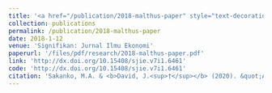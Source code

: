 ```yaml
---
title: '<a href="/publication/2018-malthus-paper" style="text-decoration:none;">An econometric validation of Malthusian theory: evidence in Nigeria</a>'
collection: publications
permalink: /publication/2018-malthus-paper
date: 2018-1-12
venue: 'Signifikan: Jurnal Ilmu Ekonomi'
paperurl: '/files/pdf/research/2018-malthus-paper.pdf'
link: 'http://dx.doi.org/10.15408/sjie.v7i1.6461'
code: 'http://dx.doi.org/10.15408/sjie.v7i1.6461'
citation: 'Sakanko, M.A. & <b>David, J.<sup>†</sup></b> (2020). &quot;An econometric validation of Malthusian theory: evidence in Nigeria.&quot; <i>Signifikan: Jurnal Ilmu Ekonomi</i>, <i>7</i>(1), 77-90. doi: 10.15408/sjie.v7i1.6461'
---
```

